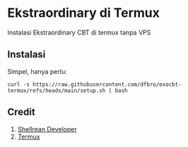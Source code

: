 # Ekstraordinary di Termux
Instalasi Ekstraordinary CBT di termux tanpa VPS

## Instalasi

Simpel, hanya perlu:

```
curl -s https://raw.githubusercontent.com/dfbro/exocbt-termux/refs/heads/main/setup.sh | bash
```

## Credit

1. [Shellrean Developer](https://github.com/shellrean-dev)
2. [Termux](https://github.com/termux/termux-app)
